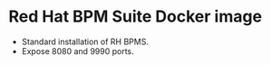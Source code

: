 # Red Hat BPM Suite Docker image

* Standard installation of RH BPMS.
* Expose 8080 and 9990 ports.
